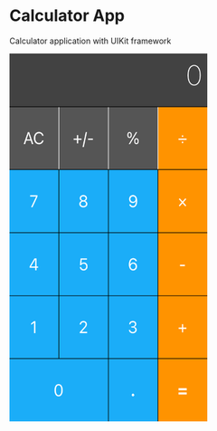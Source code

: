 # Calculator App

Calculator application with UIKit framework

<img src="https://github.com/omerfarukercivan/Calculator/blob/main/calculatorSS.png" width="350" height="650">
